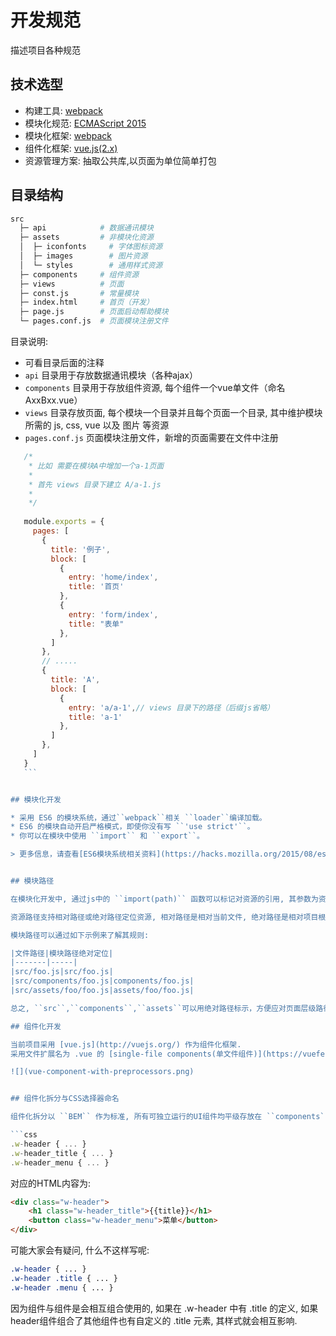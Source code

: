 # 开发规范

描述项目各种规范

## 技术选型

* 构建工具: [webpack](https://webpack.github.io/)
* 模块化规范: [ECMAScript 2015](https://en.wikipedia.org/wiki/ECMAScript#6th_Edition_-_ECMAScript_2015)
* 模块化框架: [webpack](https://webpack.github.io/)
* 组件化框架: [vue.js(2.x)](http://vuejs.org/)
* 资源管理方案: 抽取公共库,以页面为单位简单打包

## 目录结构

```bash
src
  ├─ api            # 数据通讯模块
  ├─ assets         # 非模块化资源
  │  ├─ iconfonts     # 字体图标资源
  │  ├─ images        # 图片资源
  │  └─ styles        # 通用样式资源
  ├─ components     # 组件资源
  ├─ views          # 页面
  ├─ const.js       # 常量模块
  ├─ index.html     # 首页（开发）
  ├─ page.js        # 页面启动帮助模块
  └─ pages.conf.js  # 页面模块注册文件

```

目录说明:

* 可看目录后面的注释
* ``api`` 目录用于存放数据通讯模块（各种ajax）
* ``components`` 目录用于存放组件资源, 每个组件一个vue单文件（命名AxxBxx.vue）
* ``views`` 目录存放页面, 每个模块一个目录并且每个页面一个目录, 其中维护模块所需的 js, css, vue 以及 图片 等资源
* ``pages.conf.js`` 页面模块注册文件，新增的页面需要在文件中注册

 ```js
    /*
     * 比如 需要在模块A中增加一个a-1页面
     * 
     * 首先 views 目录下建立 A/a-1.js
     *
     */
    
    module.exports = {
      pages: [
        {
          title: '例子',
          block: [
            {
              entry: 'home/index',
              title: '首页'
            },
            {
              entry: 'form/index',
              title: "表单"
            },
          ]
        },
        // ..... 
        {
          title: 'A',
          block: [
            {
              entry: 'a/a-1',// views 目录下的路径（后缀js省略）
              title: 'a-1'
            },
          ]
        },
      ]
    }
    ```


## 模块化开发 

* 采用 ES6 的模块系统，通过``webpack``相关 ``loader``编译加载。
* ES6 的模块自动开启严格模式，即使你没有写 ``'use strict'``。
* 你可以在模块中使用 ``import`` 和 ``export``。

> 更多信息，请查看[ES6模块系统相关资料](https://hacks.mozilla.org/2015/08/es6-in-depth-modules/) [ES6 Module](http://es6.ruanyifeng.com/#docs/module)


## 模块路径

在模块化开发中, 通过js中的 ``import(path)`` 函数可以标记对资源的引用, 其参数为资源路径.

资源路径支持相对路径或绝对路径定位资源, 相对路径是相对当前文件, 绝对路径是相对项目根目录, 在本项目中, 根目录为 ``src`` 目录

模块路径可以通过如下示例来了解其规则:

|文件路径|模块路径绝对定位|
|-------|-----|
|src/foo.js|src/foo.js|
|src/components/foo.js|components/foo.js|
|src/assets/foo/foo.js|assets/foo/foo.js|

总之, ``src``,``components``,``assets``可以用绝对路径标示，方便应对页面层级路径过深的情况

## 组件化开发 

当前项目采用 [vue.js](http://vuejs.org/) 作为组件化框架.
采用文件扩展名为 .vue 的 [single-file components(单文件组件)](https://vuefe.cn/guide/single-file-components.html) 形式定义开发组件.

![](vue-component-with-preprocessors.png)


## 组件化拆分与CSS选择器命名 

组件化拆分以 ``BEM`` 作为标准, 所有可独立运行的UI组件均平级存放在 ``components`` 目录下, 每个UI组件内最外层都应该有一层元素包裹, 其class命名为 ``w-组件名``, 其中的 元素(BEM中的E, Element)应以 ``w-组件名`` 为前缀, 比如:

```css
.w-header { ... }
.w-header_title { ... }
.w-header_menu { ... }
```

对应的HTML内容为:

```html
<div class="w-header">
    <h1 class="w-header_title">{{title}}</h1>
    <button class="w-header_menu">菜单</button>
</div>
```

可能大家会有疑问, 什么不这样写呢:

```css
.w-header { ... }
.w-header .title { ... }
.w-header .menu { ... }
```

因为组件与组件是会相互组合使用的, 如果在 .w-header 中有 .title 的定义, 如果header组件组合了其他组件也有自定义的 .title 元素, 其样式就会相互影响.

